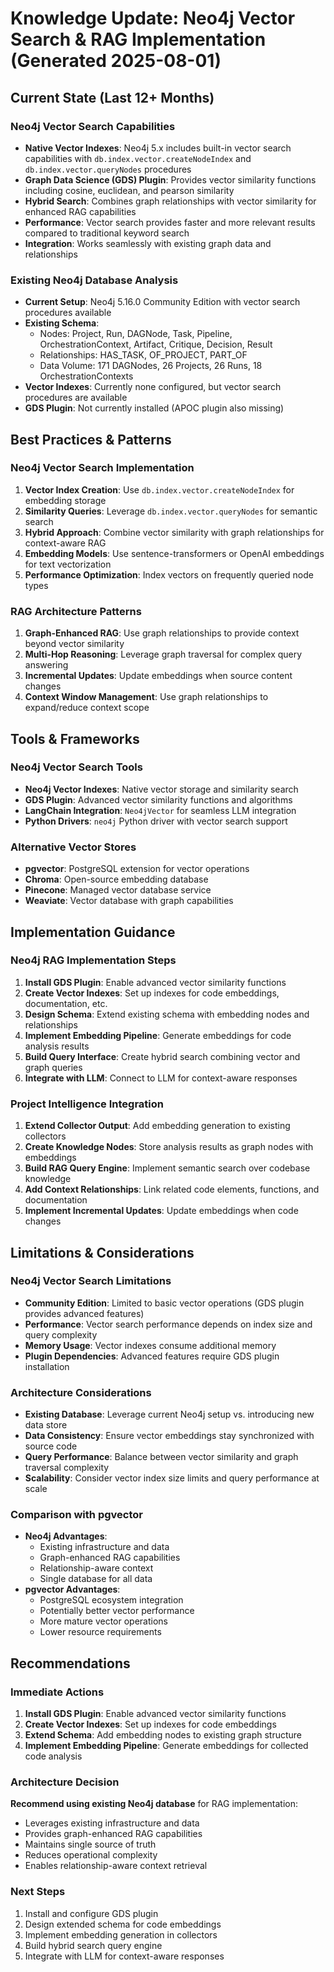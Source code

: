 # Knowledge Update: Neo4j Vector Search & RAG Implementation (Generated 2025-08-01)

## Current State (Last 12+ Months)

### Neo4j Vector Search Capabilities
- **Native Vector Indexes**: Neo4j 5.x includes built-in vector search capabilities with `db.index.vector.createNodeIndex` and `db.index.vector.queryNodes` procedures
- **Graph Data Science (GDS) Plugin**: Provides vector similarity functions including cosine, euclidean, and pearson similarity
- **Hybrid Search**: Combines graph relationships with vector similarity for enhanced RAG capabilities
- **Performance**: Vector search provides faster and more relevant results compared to traditional keyword search
- **Integration**: Works seamlessly with existing graph data and relationships

### Existing Neo4j Database Analysis
- **Current Setup**: Neo4j 5.16.0 Community Edition with vector search procedures available
- **Existing Schema**:
  - Nodes: Project, Run, DAGNode, Task, Pipeline, OrchestrationContext, Artifact, Critique, Decision, Result
  - Relationships: HAS_TASK, OF_PROJECT, PART_OF
  - Data Volume: 171 DAGNodes, 26 Projects, 26 Runs, 18 OrchestrationContexts
- **Vector Indexes**: Currently none configured, but vector search procedures are available
- **GDS Plugin**: Not currently installed (APOC plugin also missing)

## Best Practices & Patterns

### Neo4j Vector Search Implementation
1. **Vector Index Creation**: Use `db.index.vector.createNodeIndex` for embedding storage
2. **Similarity Queries**: Leverage `db.index.vector.queryNodes` for semantic search
3. **Hybrid Approach**: Combine vector similarity with graph relationships for context-aware RAG
4. **Embedding Models**: Use sentence-transformers or OpenAI embeddings for text vectorization
5. **Performance Optimization**: Index vectors on frequently queried node types

### RAG Architecture Patterns
1. **Graph-Enhanced RAG**: Use graph relationships to provide context beyond vector similarity
2. **Multi-Hop Reasoning**: Leverage graph traversal for complex query answering
3. **Incremental Updates**: Update embeddings when source content changes
4. **Context Window Management**: Use graph relationships to expand/reduce context scope

## Tools & Frameworks

### Neo4j Vector Search Tools
- **Neo4j Vector Indexes**: Native vector storage and similarity search
- **GDS Plugin**: Advanced vector similarity functions and algorithms
- **LangChain Integration**: `Neo4jVector` for seamless LLM integration
- **Python Drivers**: `neo4j` Python driver with vector search support

### Alternative Vector Stores
- **pgvector**: PostgreSQL extension for vector operations
- **Chroma**: Open-source embedding database
- **Pinecone**: Managed vector database service
- **Weaviate**: Vector database with graph capabilities

## Implementation Guidance

### Neo4j RAG Implementation Steps
1. **Install GDS Plugin**: Enable advanced vector similarity functions
2. **Create Vector Indexes**: Set up indexes for code embeddings, documentation, etc.
3. **Design Schema**: Extend existing schema with embedding nodes and relationships
4. **Implement Embedding Pipeline**: Generate embeddings for code analysis results
5. **Build Query Interface**: Create hybrid search combining vector and graph queries
6. **Integrate with LLM**: Connect to LLM for context-aware responses

### Project Intelligence Integration
1. **Extend Collector Output**: Add embedding generation to existing collectors
2. **Create Knowledge Nodes**: Store analysis results as graph nodes with embeddings
3. **Build RAG Query Engine**: Implement semantic search over codebase knowledge
4. **Add Context Relationships**: Link related code elements, functions, and documentation
5. **Implement Incremental Updates**: Update embeddings when code changes

## Limitations & Considerations

### Neo4j Vector Search Limitations
- **Community Edition**: Limited to basic vector operations (GDS plugin provides advanced features)
- **Performance**: Vector search performance depends on index size and query complexity
- **Memory Usage**: Vector indexes consume additional memory
- **Plugin Dependencies**: Advanced features require GDS plugin installation

### Architecture Considerations
- **Existing Database**: Leverage current Neo4j setup vs. introducing new data store
- **Data Consistency**: Ensure vector embeddings stay synchronized with source code
- **Query Performance**: Balance between vector similarity and graph traversal complexity
- **Scalability**: Consider vector index size limits and query performance at scale

### Comparison with pgvector
- **Neo4j Advantages**:
  - Existing infrastructure and data
  - Graph-enhanced RAG capabilities
  - Relationship-aware context
  - Single database for all data
- **pgvector Advantages**:
  - PostgreSQL ecosystem integration
  - Potentially better vector performance
  - More mature vector operations
  - Lower resource requirements

## Recommendations

### Immediate Actions
1. **Install GDS Plugin**: Enable advanced vector similarity functions
2. **Create Vector Indexes**: Set up indexes for code embeddings
3. **Extend Schema**: Add embedding nodes to existing graph structure
4. **Implement Embedding Pipeline**: Generate embeddings for collected code analysis

### Architecture Decision
**Recommend using existing Neo4j database** for RAG implementation:
- Leverages existing infrastructure and data
- Provides graph-enhanced RAG capabilities
- Maintains single source of truth
- Reduces operational complexity
- Enables relationship-aware context retrieval

### Next Steps
1. Install and configure GDS plugin
2. Design extended schema for code embeddings
3. Implement embedding generation in collectors
4. Build hybrid search query engine
5. Integrate with LLM for context-aware responses